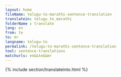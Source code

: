 ```yaml
---
layout: home
fileName: telugu-to-marathi-sentence-translation
translatein: telugu_to_marathi
folderName : translate
lang: en
from: te
to: mr
langname: telugu-to
permalink: /telugu-to-marathi-sentence-translation
tool: sentence-translations
matchurls: en&&te&&mr
---
```

{% include section/translateinto.html %}

